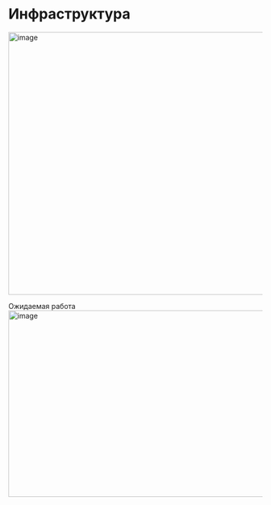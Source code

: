# Инфраструктура
<img width="635" height="521" alt="image" src="https://github.com/user-attachments/assets/dd5f9dd8-cf24-4d35-b52e-2b4de89eb243" />

Ожидаемая работа
<img width="1172" height="370" alt="image" src="https://github.com/user-attachments/assets/3a957779-3040-46aa-be64-a47b527a3d11" />
